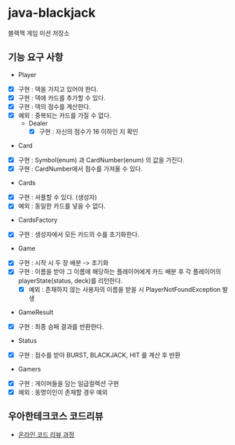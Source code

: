 # java-blackjack

블랙잭 게임 미션 저장소

## 기능 요구 사항

- Player
- [x] 구현 : 덱을 가지고 있어야 한다.
- [x] 구현 : 덱에 카드를 추가할 수 있다.
- [x] 구현 : 덱의 점수를 계산한다.
- [x] 예외 : 중복되는 카드를 가질 수 없다.
    - Dealer
        - [x] 구현 : 자신의 점수가 16 이하인 지 확인

- Card
- [x] 구현 : Symbol(enum) 과 CardNumber(enum) 의 값을 가진다.
- [x] 구현 : CardNumber에서 점수를 가져올 수 있다.

- Cards
- [x] 구현 : 셔플할 수 있다. (생성자)
- [x] 예외 : 동일한 카드를 넣을 수 없다.

- CardsFactory
- [x] 구현 : 생성자에서 모든 카드의 수를 초기화한다.

- Game
- [x] 구현 : 시작 시 두 장 배분 -> 초기화
- [x] 구현 : 이름을 받아 그 이름에 해당하는 플레이어에게 카드 배분 후 각 플레이어의 playerState(status, deck)를 리턴한다.
    - [x] 예외 : 존재하지 않는 사용자의 이름을 받을 시 PlayerNotFoundException 발생

- GameResult
- [x] 구현 : 최종 승패 결과를 반환한다.

- Status
- [x] 구현 : 점수를 받아 BURST, BLACKJACK, HIT 를 계산 후 반환

- Gamers
- [x] 구현 : 게이머들을 담는 일급컬렉션 구현
- [x] 예외 : 동명이인이 존재할 경우 예외

## 우아한테크코스 코드리뷰

* [온라인 코드 리뷰 과정](https://github.com/woowacourse/woowacourse-docs/blob/master/maincourse/README.md)
